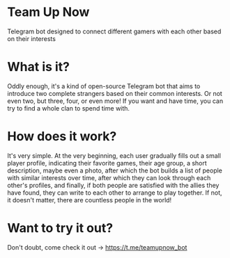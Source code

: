 # Team Up Now
Telegram bot designed to connect different gamers with each other based on their interests
# What is it? 
Oddly enough, it's a kind of open-source 
Telegram bot that aims to introduce two complete strangers based on their common interests. 
Or not even two, but three, four, or even more! 
If you want and have time, you can try to find a whole clan to spend time with. 
# How does it work?
It's very simple. At the very beginning, each user gradually fills out a small player profile, 
indicating their favorite games, their age group, a short description, maybe even a photo, 
after which the bot builds a list of people with similar interests over time, after which they can look through each other's profiles, 
and finally, if both people are satisfied with the allies they have found, 
they can write to each other to arrange to play together. If not, it doesn't matter, 
there are countless people in the world!
# Want to try it out?
Don't doubt, come check it out -> https://t.me/teamupnow_bot
